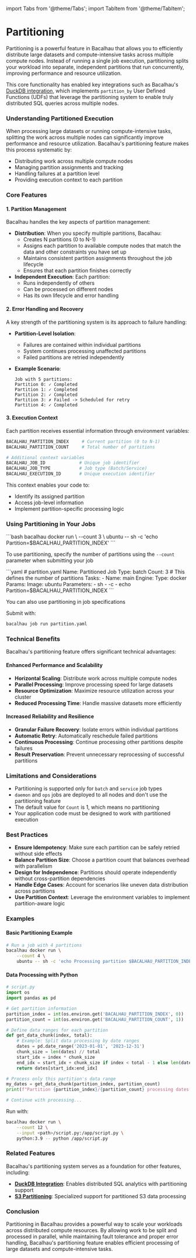 import Tabs from '@theme/Tabs';
import TabItem from '@theme/TabItem';

# Partitioning

Partitioning is a powerful feature in Bacalhau that allows you to efficiently distribute large datasets and compute-intensive tasks across multiple compute nodes. Instead of running a single job execution, partitioning splits your workload into separate, independent partitions that run concurrently, improving performance and resource utilization.

This core functionality has enabled key integrations such as Bacalhau's [DuckDB integration](https://app.gitbook.com/s/KOwaYl6ijJ5kOeCmhsRl/integrations/duckdb), which implements `partition_by` User Defined Functions (UDFs) that leverage the partitioning system to enable truly distributed SQL queries across multiple nodes.

### Understanding Partitioned Execution

When processing large datasets or running compute-intensive tasks, splitting the work across multiple nodes can significantly improve performance and resource utilization. Bacalhau's partitioning feature makes this process systematic by:

* Distributing work across multiple compute nodes
* Managing partition assignments and tracking
* Handling failures at a partition level
* Providing execution context to each partition

### Core Features

#### 1. Partition Management

Bacalhau handles the key aspects of partition management:

* **Distribution**: When you specify multiple partitions, Bacalhau:
  * Creates N partitions (0 to N-1)
  * Assigns each partition to available compute nodes that match the data and other constraints you have set up
  * Maintains consistent partition assignments throughout the job lifecycle
  * Ensures that each partition finishes correctly
* **Independent Execution**: Each partition:
  * Runs independently of others
  * Can be processed on different nodes
  * Has its own lifecycle and error handling

#### 2. Error Handling and Recovery

A key strength of the partitioning system is its approach to failure handling:

* **Partition-Level Isolation**:
  * Failures are contained within individual partitions
  * System continues processing unaffected partitions
  * Failed partitions are retried independently
*   **Example Scenario**:

    ```
    Job with 5 partitions:
    Partition 0: ✓ Completed
    Partition 1: ✓ Completed
    Partition 2: ✓ Completed
    Partition 3: ✗ Failed -> Scheduled for retry
    Partition 4: ✓ Completed
    ```

#### 3. Execution Context

Each partition receives essential information through environment variables:

```bash
BACALHAU_PARTITION_INDEX     # Current partition (0 to N-1)
BACALHAU_PARTITION_COUNT     # Total number of partitions

# Additional context variables
BACALHAU_JOB_ID             # Unique job identifier
BACALHAU_JOB_TYPE           # Job type (Batch/Service)
BACALHAU_EXECUTION_ID       # Unique execution identifier
```

This context enables your code to:

* Identify its assigned partition
* Access job-level information
* Implement partition-specific processing logic

### Using Partitioning in Your Jobs

<Tabs>
<TabItem value="Imperative" label="Imperative">
```bash
bacalhau docker run \
    --count 3 \
    ubuntu -- sh -c 'echo Partition=$BACALHAU_PARTITION_INDEX'
```

To use partitioning, specify the number of partitions using the `--count` parameter when submitting your job
</TabItem>

<TabItem value="Declarative" label="Declarative">
```yaml
# partition.yaml
Name: Partitioned Job
Type: batch
Count: 3  # This defines the number of partitions
Tasks:
  - Name: main
    Engine:
      Type: docker
      Params:
        Image: ubuntu
        Parameters:
          - sh
          - -c
          - echo Partition=$BACALHAU_PARTITION_INDEX
```

You can also use partitioning in job specifications

Submit with:

```bash
bacalhau job run partition.yaml
```
</TabItem>
</Tabs>

### Technical Benefits

Bacalhau's partitioning feature offers significant technical advantages:

#### Enhanced Performance and Scalability

* **Horizontal Scaling**: Distribute work across multiple compute nodes
* **Parallel Processing**: Improve processing speed for large datasets
* **Resource Optimization**: Maximize resource utilization across your cluster
* **Reduced Processing Time**: Handle massive datasets more efficiently

#### Increased Reliability and Resilience

* **Granular Failure Recovery**: Isolate errors within individual partitions
* **Automatic Retry**: Automatically reschedule failed partitions
* **Continuous Processing**: Continue processing other partitions despite failures
* **Result Preservation**: Prevent unnecessary reprocessing of successful partitions

### Limitations and Considerations

* Partitioning is supported only for `batch` and `service` job types
* `daemon` and `ops` jobs are deployed to all nodes and don't use the partitioning feature
* The default value for `Count` is 1, which means no partitioning
* Your application code must be designed to work with partitioned execution

### Best Practices

* **Ensure Idempotency**: Make sure each partition can be safely retried without side effects
* **Balance Partition Size**: Choose a partition count that balances overhead with parallelism
* **Design for Independence**: Partitions should operate independently without cross-partition dependencies
* **Handle Edge Cases**: Account for scenarios like uneven data distribution across partitions
* **Use Partition Context**: Leverage the environment variables to implement partition-aware logic

### Examples

#### Basic Partitioning Example

```bash
# Run a job with 4 partitions
bacalhau docker run \
    --count 4 \
    ubuntu -- sh -c 'echo Processing partition $BACALHAU_PARTITION_INDEX of $BACALHAU_PARTITION_COUNT'
```

#### Data Processing with Python

```python
# script.py
import os
import pandas as pd

# Get partition information
partition_index = int(os.environ.get('BACALHAU_PARTITION_INDEX', 0))
partition_count = int(os.environ.get('BACALHAU_PARTITION_COUNT', 1))

# Define data ranges for each partition
def get_data_chunk(index, total):
    # Example: Split data processing by date ranges
    dates = pd.date_range('2023-01-01', '2023-12-31')
    chunk_size = len(dates) // total
    start_idx = index * chunk_size
    end_idx = start_idx + chunk_size if index < total - 1 else len(dates)
    return dates[start_idx:end_idx]

# Process only this partition's data range
my_dates = get_data_chunk(partition_index, partition_count)
print(f"Partition {partition_index}/{partition_count} processing dates: {my_dates[0]} to {my_dates[-1]}")

# Continue with processing...
```

Run with:

```bash
bacalhau docker run \
    --count 12 \
    --input <path>/script.py:/app/script.py \
    python:3.9 -- python /app/script.py
```

### Related Features

Bacalhau's partitioning system serves as a foundation for other features, including:

* [**DuckDB Integration**](https://app.gitbook.com/s/KOwaYl6ijJ5kOeCmhsRl/integrations/duckdb): Enables distributed SQL analytics with partitioning support
* [**S3 Partitioning**](s3-partitioning.md): Specialized support for partitioned S3 data processing

### Conclusion

Partitioning in Bacalhau provides a powerful way to scale your workloads across distributed compute resources. By allowing work to be split and processed in parallel, while maintaining fault tolerance and proper error handling, Bacalhau's partitioning feature enables efficient processing of large datasets and compute-intensive tasks.
